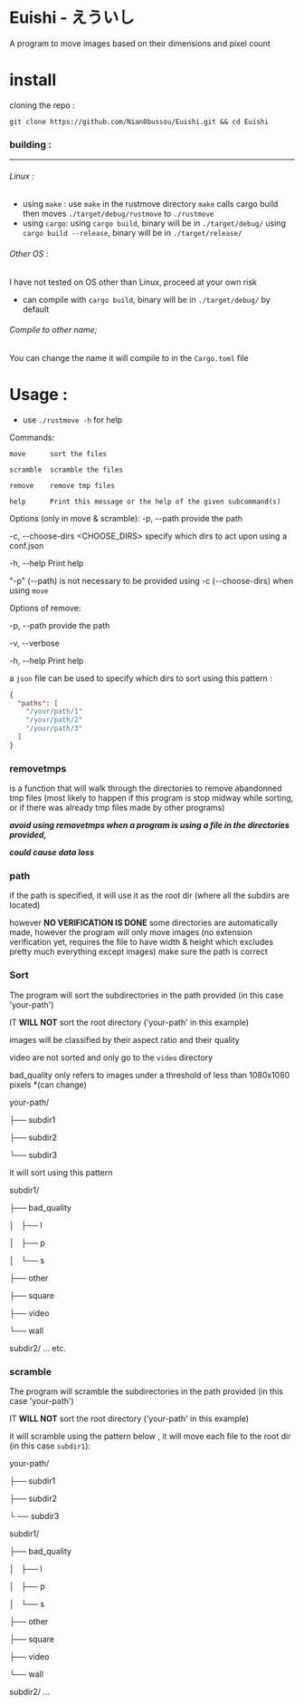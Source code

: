 # Euishi - えういし
A program to move images based on their dimensions and pixel count

# install
cloning the repo : 
```
git clone https://github.com/Nian0bussou/Euishi.git && cd Euishi
```

### building :
--- 

###### Linux : 
 - using `make` :
    use `make` in the rustmove directory
    `make` calls cargo build then moves `./target/debug/rustmove` to `./rustmove`
 - using `cargo`:
    using `cargo build`, binary will be in `./target/debug/`
    using `cargo build --release`, binary will be in `./target/release/`

###### Other OS : 
I have not tested on OS other than Linux, proceed at your own risk
 - can compile with `cargo build`, binary will be in `./target/debug/` by default

###### Compile to other name;
You can change the name it will compile to in the `Cargo.toml` file

# Usage : 
 - use `./rustmove -h` for help

Commands: 

    move      sort the files 

    scramble  scramble the files 

    remove    remove tmp files

    help      Print this message or the help of the given subcommand(s)


Options (only in move & scramble):
  -p, --path <PATH>                provide the path

  -c, --choose-dirs <CHOOSE_DIRS>  specify which dirs to act upon using a conf.json

  -h, --help                       Print help

"-p" (--path)
is not necessary to be provided using -c (--choose-dirs) when using `move`

Options of remove:

  -p, --path <PATH>  provide the path

  -v, --verbose

  -h, --help         Print help

 
 a `json` file can be used to specify which dirs to sort using this pattern :

```json
{
  "paths": [
    "/your/path/1"
    "/your/path/2"
    "/your/path/3"
  ]
}
```


### removetmps

is a function that will
walk through the directories to remove 
abandonned tmp files 
(most likely to happen if this program is stop midway while sorting,
or if there was already tmp files made by other programs)

***avoid using removetmps when a program is using a file in the directories provided,***

***could cause data loss***

### path
if the path is specified, it will use it as the root dir (where all the subdirs are located)

however **NO VERIFICATION IS DONE** 
some directories are automatically made,
however the program will only move images 
(no extension verification yet,
requires the file to have width &
height which excludes pretty much everything except images)
make sure the path is correct

### Sort 

The program will sort the subdirectories in the path provided (in this case 'your-path')

IT **WILL NOT** sort the root directory ('your-path' in this example)

images will be classified by their aspect ratio and their quality

video are not sorted and only go to the `video` directory

bad_quality only refers to images under a threshold of less than 1080x1080 pixels *(can change)

your-path/

├── subdir1

├── subdir2

└── subdir3

it will sort using this pattern 

subdir1/

├── bad_quality

│   ├── l

│   ├── p

│   └── s

├── other

├── square

├── video

└── wall

subdir2/
...
etc.


### scramble

The program will scramble the subdirectories in the path provided (in this case 'your-path')

IT **WILL NOT** sort the root directory ('your-path' in this example)


it will scramble using the pattern below , it will move each file to the root dir (in this case `subdir1`):

your-path/

├── subdir1

├── subdir2

└ ── subdir3

subdir1/

├── bad_quality

│   ├── l

│   ├── p

│   └── s

├── other

├── square

├── video

└── wall

subdir2/
...



